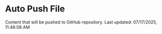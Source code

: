 # Auto Push File

Content that will be pushed to GitHub repository.
Last updated: 07/17/2025, 11:46:08 AM